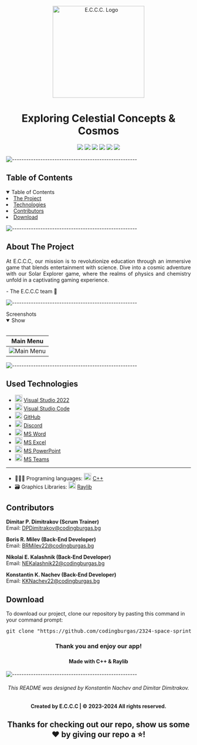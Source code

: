 <p align="center">
     <img align="center" src="https://media.discordapp.net/attachments/1158441474220888074/1204077531578507344/logo.png?ex=65d36b96&is=65c0f696&hm=db4c92827a8ae96fb9f2608d9deedcf4f8144be2b5340e67d245015f53956805&=&format=webp&quality=lossless&width=500&height=500" alt="E.C.C.C. Logo" width="250", height="250">

</p>
    
<h1 align="center"> Exploring Celestial Concepts & Cosmos </h1>

    
<p align="center">
    <img src = "https://img.shields.io/github/languages/count/codingburgas/2324-space-sprint-project-e-c-c-c?style=for-the-badge">
    <img src = "https://img.shields.io/github/contributors/codingburgas/2324-space-sprint-project-e-c-c-c?style=for-the-badge">
    <img src = "https://img.shields.io/github/repo-size/codingburgas/2324-space-sprint-project-e-c-c-c?style=for-the-badge">
    <img src = "https://img.shields.io/github/last-commit/codingburgas/2324-space-sprint-project-e-c-c-c?style=for-the-badge">
    <img src = "https://img.shields.io/github/languages/top/codingburgas/2324-space-sprint-project-e-c-c-c?style=for-the-badge">
    <img src = "https://img.shields.io/github/issues-closed/codingburgas/2324-space-sprint-project-e-c-c-c?style=for-the-badge">
<p>

![-----------------------------------------------------](https://raw.githubusercontent.com/andreasbm/readme/master/assets/lines/rainbow.png)
    
<!-- TABLE OF CONTENTS -->
<h2 id="table-of-contents">Table of Contents</h2>
    
<details open="open">
    <summary>Table of Contents</summary>
    <li><a href="#about-the-project">  The Project</a></li>
    <li><a href="#used-technologies">  Technologies</a></li>
    <li><a href="#contributors">   Contributors</a></li>
    <li><a href="#download">    Download</a></li>
</details>
    
![-----------------------------------------------------](https://raw.githubusercontent.com/andreasbm/readme/master/assets/lines/rainbow.png)
    
<!-- ABOUT THE PROJECT -->
<h2 id="about-the-project">About The Project</h2>
    
<p align="justify">
    At E.C.C.C, our mission is to revolutionize education through an immersive game that blends entertainment with science. Dive into a cosmic adventure with our Solar Explorer game, where the realms of physics and chemistry unfold in a captivating gaming experience.
</p>
<p> - The E.C.C.C team 🚀</p>
    
    
![-----------------------------------------------------](https://raw.githubusercontent.com/andreasbm/readme/master/assets/lines/rainbow.png)
    
<summary>Screenshots</summary>
<details open="open">
<summary>Show</summary>
<br>
    
    
|                               Main Menu                               |
| :-------------------------------------------------------------------: | 
| <img src="https://media.discordapp.net/attachments/1158441474220888074/1204075392223289385/image.png?ex=65d36998&is=65c0f498&hm=f96ef6f040714e15d108145657d4636bad9321a3e86b5ccf6abf3778e0335586&=&format=webp&quality=lossless&width=1602&height=897" alt="Main Menu"></a> |

    
</details>
    
</td></tr></table>
<p></p>
    
![-----------------------------------------------------](https://raw.githubusercontent.com/andreasbm/readme/master/assets/lines/rainbow.png)
    
##  Used Technologies
- <img src="https://upload.wikimedia.org/wikipedia/commons/thumb/2/2c/Visual_Studio_Icon_2022.svg/1200px-Visual_Studio_Icon_2022.svg.png" width="20" alt="Visual Studio 2022 Logo"> <a href="https://visualstudio.microsoft.com/vs/">Visual Studio 2022</a>
- <img src="https://upload.wikimedia.org/wikipedia/commons/thumb/9/9a/Visual_Studio_Code_1.35_icon.svg/2048px-Visual_Studio_Code_1.35_icon.svg.png" width="20" alt="Visual Studio Code Logo"> <a href="https://code.visualstudio.com/">Visual Studio Code</a>
- <img src="https://github.githubassets.com/images/modules/logos_page/GitHub-Mark.png" width="20" alt="GitHub Logo"> <a href="https://github.com/">GitHub</a>
- <img src="https://www.freepnglogos.com/uploads/discord-logo-png/concours-discord-cartes-voeux-fortnite-france-6.png" width="20" alt="Discord Logo"> <a href="https://discord.com/">Discord</a>
- <img src="https://upload.wikimedia.org/wikipedia/commons/thumb/f/fd/Microsoft_Office_Word_%282019%E2%80%93present%29.svg/2203px-Microsoft_Office_Word_%282019%E2%80%93present%29.svg.png" width="20" alt="MS Word Logo"> <a href="https://en.wikipedia.org/wiki/Microsoft_Word">MS Word</a>
- <img src="https://upload.wikimedia.org/wikipedia/commons/thumb/3/34/Microsoft_Office_Excel_%282019%E2%80%93present%29.svg/2203px-Microsoft_Office_Excel_%282019%E2%80%93present%29.svg.png" width="20" alt="MS Excel Logo"> <a href="https://en.wikipedia.org/wiki/Microsoft_Excel">MS Excel</a>
- <img src="https://upload.wikimedia.org/wikipedia/commons/3/3b/Microsoft_PowerPoint_Logo.png" width="20" alt="MS PowerPoint Logo"> <a href="https://bg.wikipedia.org/wiki/Microsoft_PowerPoint">MS PowerPoint</a>
- <img src="https://upload.wikimedia.org/wikipedia/commons/thumb/c/c9/Microsoft_Office_Teams_%282018%E2%80%93present%29.svg/2203px-Microsoft_Office_Teams_%282018%E2%80%93present%29.svg.png" width="20" alt="MS Teams Logo"> <a href="https://www.microsoft.com/en-us/microsoft-teams/group-chat-software">MS Teams</a>
-----------------------------------------------------------------------------------------------------------------------------------
- 👩🏻‍💻 Programing languages: <img src="https://brandslogos.com/wp-content/uploads/thumbs/c-logo-vector.svg" width="20" alt="C++ Logo"> <a href="https://cplusplus.com/">C++</a> 
- 🗃️ Graphics Libraries: <img src="https://upload.wikimedia.org/wikipedia/commons/f/f4/Raylib_logo.png" width="20" alt="Raylib Logo"> <a href="https://www.raylib.com/">Raylib</a>
    
    
<!-- CONTRIBUTORS -->
<h2 id="contributors">Contributors</h2>
    
<p>
    
    
<b>Dimitar P. Dimitrakov (Scrum Trainer)</b> <br>
    Email: <a>DPDimitrakov@codingburgas.bg</a> <br>
    
<b>Boris R. Milev (Back-End Developer)</b> <br>
    Email: <a>BRMilev22@codingburgas.bg</a> <br>
    
<b>Nikolai E. Kalashnik (Back-End Developer)</b> <br>
    Email: <a>NEKalashnik22@codingburgas.bg</a> <br>    

<b>Konstantin K. Nachev (Back-End Developer)</b> <br>
    Email: <a>KKNachev22@codingburgas.bg</a> <br>
    


    
</p>
    
<h2 id="download">Download</h2>
    
<p>To download our project, clone our repository by pasting this command in your command prompt:</p>
    
<pre align="center">git clone "https://github.com/codingburgas/2324-space-sprint-project-e-c-c-c.git"</pre>

<h3 align="center"> Thank you and enjoy our app! <h3>
<h4 align="center"> Made with C++ & Raylib </h4>

![-----------------------------------------------------](https://raw.githubusercontent.com/andreasbm/readme/master/assets/lines/rainbow.png)

<h6 align="center">This README was designed by Konstantin Nachev and Dimitar Dimitrakov.</h6>
<h4 align="center"> Created by E.C.C.C | &copy 2023-2024 All rights reserved.</h4>
<h2 align="center">Thanks for checking out our repo, show us some ❤️ by giving our repo a ⭐️!</h2>



